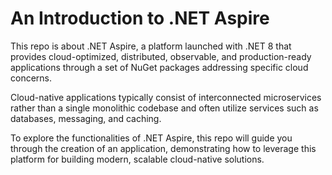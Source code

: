 # An Introduction to .NET Aspire

This repo is about .NET Aspire, a platform launched with .NET 8 that provides cloud-optimized, distributed, observable, and production-ready applications through a set of NuGet packages addressing specific cloud concerns.

Cloud-native applications typically consist of interconnected microservices rather than a single monolithic codebase and often utilize services such as databases, messaging, and caching.

To explore the functionalities of .NET Aspire, this repo will guide you through the creation of an application, demonstrating how to leverage this platform for building modern, scalable cloud-native solutions.
